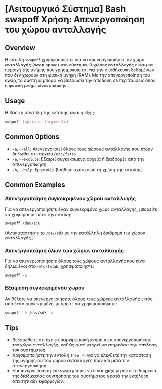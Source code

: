 # [Λειτουργικό Σύστημα] Bash swapoff Χρήση: Απενεργοποίηση του χώρου ανταλλαγής

## Overview
Η εντολή `swapoff` χρησιμοποιείται για να απενεργοποιήσει τον χώρο ανταλλαγής (swap space) στο σύστημα. Ο χώρος ανταλλαγής είναι μια περιοχή της μνήμης που χρησιμοποιείται για την αποθήκευση δεδομένων που δεν χωρούν στη φυσική μνήμη (RAM). Με την απενεργοποίηση του swap, το σύστημα μπορεί να βελτιώσει την απόδοση σε περιπτώσεις όπου η φυσική μνήμη είναι επαρκής.

## Usage
Η βασική σύνταξη της εντολής είναι η εξής:

```bash
swapoff [options] [arguments]
```

## Common Options
- `-a`, `--all`: Απενεργοποιεί όλους τους χώρους ανταλλαγής που έχουν δηλωθεί στο αρχείο `/etc/fstab`.
- `-e`, `--exclude`: Εξαιρεί συγκεκριμένα αρχεία ή διαδρομές από την απενεργοποίηση.
- `-h`, `--help`: Εμφανίζει βοήθεια σχετικά με τη χρήση της εντολής.

## Common Examples
### Απενεργοποίηση συγκεκριμένου χώρου ανταλλαγής
Για να απενεργοποιήσετε έναν συγκεκριμένο χώρο ανταλλαγής, μπορείτε να χρησιμοποιήσετε την εντολή:

```bash
swapoff /dev/sdX
```
(Αντικαταστήστε το `/dev/sdX` με την κατάλληλη διαδρομή του χώρου ανταλλαγής.)

### Απενεργοποίηση όλων των χώρων ανταλλαγής
Για να απενεργοποιήσετε όλους τους χώρους ανταλλαγής που είναι δηλωμένοι στο `/etc/fstab`, χρησιμοποιήστε:

```bash
swapoff -a
```

### Εξαίρεση συγκεκριμένου χώρου
Αν θέλετε να απενεργοποιήσετε όλους τους χώρους ανταλλαγής εκτός από έναν συγκεκριμένο, μπορείτε να χρησιμοποιήσετε:

```bash
swapoff -e /dev/sdX -a
```

## Tips
- Βεβαιωθείτε ότι έχετε επαρκή φυσική μνήμη πριν απενεργοποιήσετε τον χώρο ανταλλαγής, καθώς αυτό μπορεί να επηρεάσει την απόδοση του συστήματος.
- Χρησιμοποιήστε την εντολή `free -h` για να ελέγξετε την κατάσταση της μνήμης και του χώρου ανταλλαγής πριν και μετά την απενεργοποίηση.
- Η απενεργοποίηση του swap μπορεί να είναι χρήσιμη κατά τη διάρκεια της διαδικασίας συντήρησης του συστήματος ή κατά την εκτέλεση απαιτητικών εφαρμογών.
